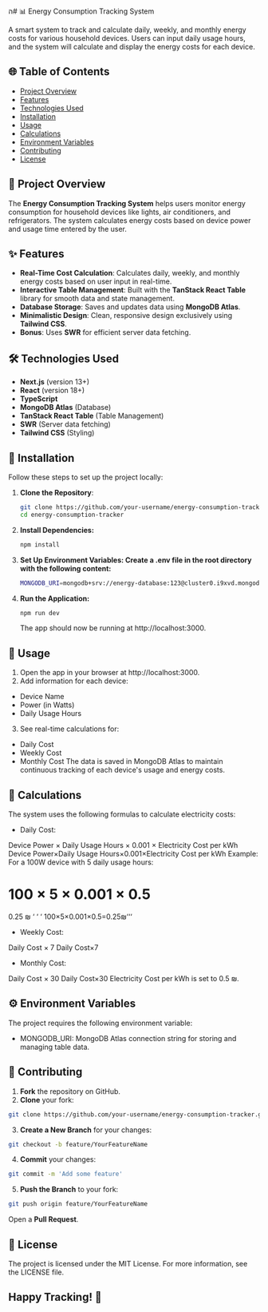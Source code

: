 ה# 📊 Energy Consumption Tracking System

A smart system to track and calculate daily, weekly, and monthly energy costs for various household devices. Users can input daily usage hours, and the system will calculate and display the energy costs for each device.

## 🌐 Table of Contents
- [Project Overview](#project-overview)
- [Features](#features)
- [Technologies Used](#technologies-used)
- [Installation](#installation)
- [Usage](#usage)
- [Calculations](#calculations)
- [Environment Variables](#environment-variables)
- [Contributing](#contributing)
- [License](#license)

## 📜 Project Overview
The **Energy Consumption Tracking System** helps users monitor energy consumption for household devices like lights, air conditioners, and refrigerators. The system calculates energy costs based on device power and usage time entered by the user.

## ✨ Features
- **Real-Time Cost Calculation**: Calculates daily, weekly, and monthly energy costs based on user input in real-time.
- **Interactive Table Management**: Built with the **TanStack React Table** library for smooth data and state management.
- **Database Storage**: Saves and updates data using **MongoDB Atlas**.
- **Minimalistic Design**: Clean, responsive design exclusively using **Tailwind CSS**.
- **Bonus**: Uses **SWR** for efficient server data fetching.

## 🛠️ Technologies Used
- **Next.js** (version 13+)
- **React** (version 18+)
- **TypeScript**
- **MongoDB Atlas** (Database)
- **TanStack React Table** (Table Management)
- **SWR** (Server data fetching)
- **Tailwind CSS** (Styling)

## 🚀 Installation

Follow these steps to set up the project locally:

1. **Clone the Repository**:
   ```bash
   git clone https://github.com/your-username/energy-consumption-tracker.git
   cd energy-consumption-tracker
    ```
2. **Install Dependencies:**
   ```bash
   npm install
   ```
3. **Set Up Environment Variables: Create a .env file in the root directory with the following content:**
   ```bash
   MONGODB_URI=mongodb+srv://energy-database:123@cluster0.i9xvd.mongodb.net/?retryWrites=true&w=majority&appName=Cluster0
    ```
4. **Run the Application:**
   ```bash
   npm run dev
    ```
   The app should now be running at http://localhost:3000.
## 🧭 Usage
1. Open the app in your browser at http://localhost:3000.
2. Add information for each device:
- Device Name
- Power (in Watts)
- Daily Usage Hours
3. See real-time calculations for:
- Daily Cost
- Weekly Cost
- Monthly Cost
The data is saved in MongoDB Atlas to maintain continuous tracking of each device's usage and energy costs.

## 🔢 Calculations
The system uses the following formulas to calculate electricity costs:

- Daily Cost:

Device Power
×
Daily Usage Hours
×
0.001
×
Electricity Cost per kWh
Device Power×Daily Usage Hours×0.001×Electricity Cost per kWh
Example: For a 100W device with 5 daily usage hours:

100
×
5
×
0.001
×
0.5
=
0.25
₪
‘
‘
‘
100×5×0.001×0.5=0.25₪‘‘‘
- Weekly Cost:

Daily Cost
×
7
Daily Cost×7
- Monthly Cost:

Daily Cost
×
30
Daily Cost×30
Electricity Cost per kWh is set to 0.5 ₪.

## ⚙️ Environment Variables
The project requires the following environment variable:

- MONGODB_URI: MongoDB Atlas connection string for storing and managing table data.
## 🤝 Contributing
1. **Fork** the repository on GitHub.
2. **Clone** your fork:
 ```bash
git clone https://github.com/your-username/energy-consumption-tracker.git
 ```
3. **Create a New Branch** for your changes:
 ```bash
git checkout -b feature/YourFeatureName
 ```
4. **Commit** your changes:
 ```bash
git commit -m 'Add some feature'
 ```
5. **Push the Branch** to your fork:
 ```bash
git push origin feature/YourFeatureName
 ```
Open a **Pull Request**.
## 📜 License
The project is licensed under the MIT License. For more information, see the LICENSE file.

## Happy Tracking! 🎉
